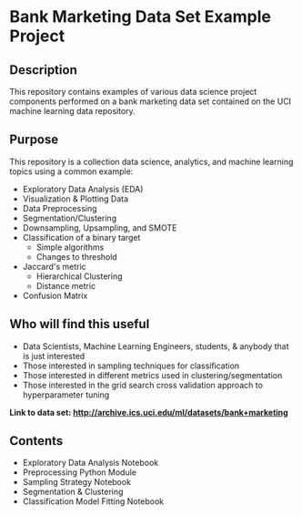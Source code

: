 # Bank Marketing Data Set Example Project

## Description

This repository contains examples of various data science project components performed on a bank marketing data set contained on the UCI machine learning data repository.

## Purpose

This repository is a collection data science, analytics, and machine learning topics using a common example:

+ Exploratory Data Analysis (EDA)
+ Visualization & Plotting Data
+ Data Preprocessing
+ Segmentation/Clustering
+ Downsampling, Upsampling, and SMOTE
+ Classification of a binary target
  + Simple algorithms
  + Changes to threshold
+ Jaccard's metric
  + Hierarchical Clustering
  + Distance metric
+ Confusion Matrix

## Who will find this useful

+ Data Scientists, Machine Learning Engineers, students, & anybody that is just interested
+ Those interested in sampling techniques for classification
+ Those interested in different metrics used in clustering/segmentation
+ Those interested in the grid search cross validation approach to hyperparameter tuning

**Link to data set: <http://archive.ics.uci.edu/ml/datasets/bank+marketing>**

## Contents

+ Exploratory Data Analysis Notebook
+ Preprocessing Python Module
+ Sampling Strategy Notebook
+ Segmentation & Clustering
+ Classification Model Fitting Notebook